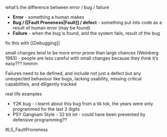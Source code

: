 what’s the difference between error / bug / failure
- **Error** - something a human makes
- **Bug / [[Fault Proneness|Fault]] / defect** - something put into code as a result of human error (may be found)
- **Failure** - when the bug is found, and the system fails, result of the bug

fix this with [[Debugging]]

small changes tend to be more error prone than large chances (Weinberg 1983) - people are less careful with small changes because they think it’s easy??? hmmm

Failures need to be defined, and include not just a defect but any unexpected behaviour like bugs, lacking usability, missing critical capabilities, and diligently tracked

real life examples
- Y2K bug - i learnt about this bug from a tik tok, the years were only programmed for the last 2 digits 
- PSY Gangnam Style - 32 bit int - could have been prevented by defensive programming??


#L5_FaultProneness
